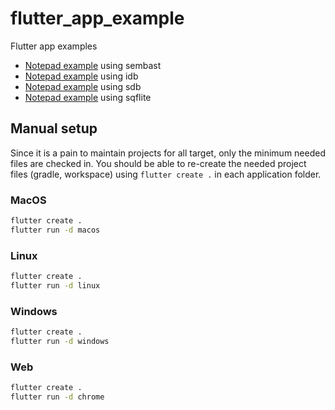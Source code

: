 # flutter_app_example

Flutter app examples

* [Notepad example](notepad_sembast/README.md) using sembast
* [Notepad example](notepad_idb/README.md) using idb
* [Notepad example](notepad_sdb/README.md) using sdb
* [Notepad example](notepad_sqflite/README.md) using sqflite

## Manual setup

Since it is a pain to maintain projects for all target, only the minimum needed files
are checked in. You should be able to re-create the needed project files (gradle, workspace) using `flutter create .`
in each application folder.

### MacOS

```bash
flutter create .
flutter run -d macos
```

### Linux

```bash
flutter create .
flutter run -d linux
```

### Windows

```bash
flutter create .
flutter run -d windows
```

### Web

```bash
flutter create .
flutter run -d chrome
```
